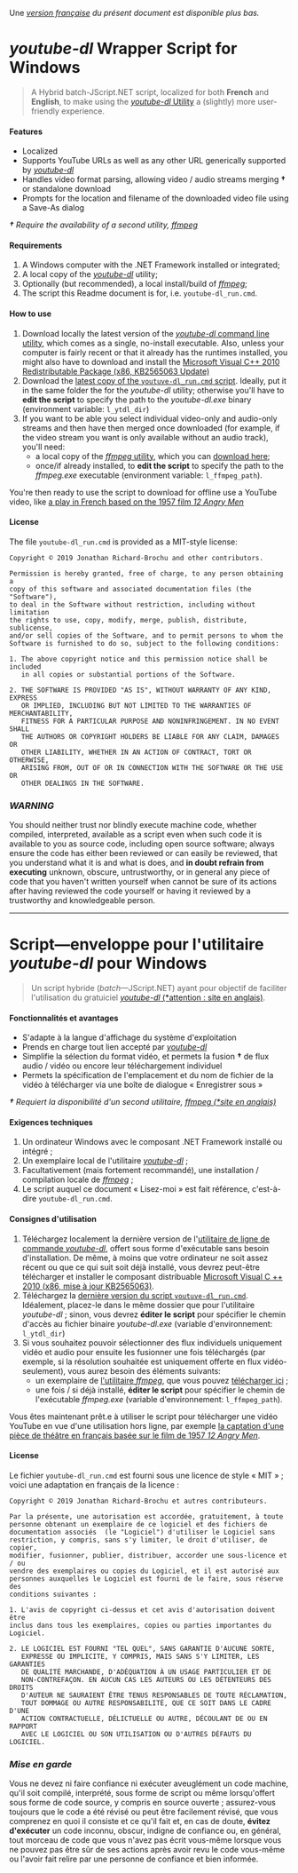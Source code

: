 ﻿Une _[version française](#franzosisch) du présent document est disponible plus bas._

# _youtube-dl_ Wrapper Script for Windows

> A Hybrid batch-JScript.NET script, localized for both **French** and **English**, to make using the [_youtube-dl_ Utility](https://ytdl-org.github.io/youtube-dl/index.html) a (slightly) more user-friendly experience.

#### Features

- Localized
- Supports YouTube URLs as well as any other URL generically supported by [_youtube-dl_](https://ytdl-org.github.io/youtube-dl/index.html)
- Handles video format parsing, allowing video / audio streams merging **†** or standalone download
- Prompts for the location and filename of the downloaded video file using a Save-As dialog

_**†** Require the availability of a second utility, [ffmpeg](https://ffmpeg.org)_

#### Requirements

1. A Windows computer with the .NET Framework installed or integrated;
2. A local copy of the [_youtube-dl_](https://ytdl-org.github.io/youtube-dl/index.html) utility;
3. Optionally (but recommended), a local install/build of [_ffmpeg_](https://ffmpeg.org);
4. The script this Readme document is for, i.e. `youtube-dl_run.cmd`.

#### How to use

1. Download locally the latest version of the [_youtube-dl_ command line utility](https://ytdl-org.github.io/youtube-dl/download.html), which comes as a single, no-install executable.
   Also, unless your computer is fairly recent or that it already has the runtimes installed, you might also have to download and install the [Microsoft Visual C++ 2010 Redistributable Package (x86, KB2565063 Update)](http://www.microsoft.com/en-us/download/details.aspx?id=26999)
2. Download the [latest copy of the `youtuve-dl_run.cmd` script](https://github.com/johnwait/youtube-dl_wrapper_script/blob/master/youtube-dl_run.cmd). Ideally, put it in the same folder the for the _youtube-dl_ utility; otherwise you'll have to **edit the script** to specify the path to the _youtube-dl.exe_ binary (environment variable: `l_ytdl_dir`)
3. If you want to be able you select individual video-only and audio-only streams and then have then merged once downloaded (for example, if the video stream you want is only available without an audio track), you'll need:
   - a local copy of the [_ffmpeg_ utility](https://ffmpeg.org), which you can [download here](https://ffmpeg.org/download.html#build-windows);
   - once/if already installed, to **edit the script** to specify the path to the _ffmpeg.exe_ executable (environment variable: `l_ffmpeg_path`).

You're then ready to use the script to download for offline use a YouTube video, like [a play in French based on the 1957 film _12 Angry Men_](https://www.youtube.com/watch?v=B5EwCHMGIz8)

#### License

The file `youtube-dl_run.cmd` is provided as a MIT-style license:

```
Copyright © 2019 Jonathan Richard-Brochu and other contributors.

Permission is hereby granted, free of charge, to any person obtaining a 
copy of this software and associated documentation files (the "Software"), 
to deal in the Software without restriction, including without limitation 
the rights to use, copy, modify, merge, publish, distribute, sublicense, 
and/or sell copies of the Software, and to permit persons to whom the 
Software is furnished to do so, subject to the following conditions:

1. The above copyright notice and this permission notice shall be included 
   in all copies or substantial portions of the Software.

2. THE SOFTWARE IS PROVIDED "AS IS", WITHOUT WARRANTY OF ANY KIND, EXPRESS 
   OR IMPLIED, INCLUDING BUT NOT LIMITED TO THE WARRANTIES OF MERCHANTABILITY, 
   FITNESS FOR A PARTICULAR PURPOSE AND NONINFRINGEMENT. IN NO EVENT SHALL 
   THE AUTHORS OR COPYRIGHT HOLDERS BE LIABLE FOR ANY CLAIM, DAMAGES OR 
   OTHER LIABILITY, WHETHER IN AN ACTION OF CONTRACT, TORT OR OTHERWISE, 
   ARISING FROM, OUT OF OR IN CONNECTION WITH THE SOFTWARE OR THE USE OR 
   OTHER DEALINGS IN THE SOFTWARE.
```

### *WARNING*

You should neither trust nor blindly execute machine code, whether compiled, interpreted, available as a script even when such code it is available to you as source code, including open source software; always ensure the code has either been reviewed or can easily be reviewed, that you understand what it is and what is does, and **in doubt refrain from executing** unknown, obscure, untrustworthy, or in general any piece of code that you haven't written yourself when cannot be sure of its actions after having reviewed the code yourself or having it reviewed by a trustworthy and knowledgeable person.

---

<a name="franzosisch"></a>
# Script—enveloppe pour l'utilitaire _youtube-dl_ pour Windows

> Un script hybride (_batch_—JScript.NET) ayant pour objectif de faciliter l'utilisation du gratuiciel [_youtube-dl_ (*attention : site en anglais)](https://ytdl-org.github.io/youtube-dl/index.html).

#### Fonctionnalités et avantages

- S'adapte à la langue d'affichage du système d'exploitation
- Prends en charge tout lien accepté par [_youtube-dl_](https://ytdl-org.github.io/youtube-dl/index.html)
- Simplifie la sélection du format vidéo, et permets la fusion **†** de flux audio / vidéo ou encore leur téléchargement individuel
- Permets la spécification de l'emplacement et du nom de fichier de la vidéo à télécharger via une boîte de dialogue « Enregistrer sous »

_**†** Requiert la disponibilité d'un second utilitaire, [ffmpeg (*site en anglais)](https://ffmpeg.org)_

#### Exigences techniques

1. Un ordinateur Windows avec le composant .NET Framework installé ou intégré ;
2. Un exemplaire local de l'utilitaire [_youtube-dl_](https://ytdl-org.github.io/youtube-dl/index.html) ;
3. Facultativement (mais fortement recommandé), une installation / compilation locale de [_ffmpeg_](https://ffmpeg.org) ;
4. Le script auquel ce document « Lisez-moi » est fait référence, c'est-à-dire `youtube-dl_run.cmd`.

#### Consignes d'utilisation

1. Téléchargez localement la dernière version de l'[utilitaire de ligne de commande _youtube-dl_](https://ytdl-org.github.io/youtube-dl/download.html), offert sous forme d'exécutable sans besoin d'installation. De même, à moins que votre ordinateur ne soit assez récent ou que ce qui suit soit déjà installé, vous devrez peut-être télécharger et installer le composant distribuable [Microsoft Visual C ++ 2010 (x86, mise à jour KB2565063)](http://www.microsoft.com/en-us/download/details.aspx?id=26999).
2. Téléchargez la [dernière version du script `youtuve-dl_run.cmd`](https://github.com/johnwait/youtube-dl_wrapper_script/blob/master/youtube-dl_run.cmd). Idéalement, placez-le dans le même dossier que pour l'utilitaire _youtube-dl_ ; sinon, vous devrez **éditer le script** pour spécifier le chemin d'accès au fichier binaire _youtube-dl.exe_ (variable d'environnement: `l_ytdl_dir`)
3. Si vous souhaitez pouvoir sélectionner des flux individuels uniquement vidéo et audio pour ensuite les fusionner une fois téléchargés (par exemple, si la résolution souhaitée est uniquement offerte en flux vidéo-seulement), vous aurez besoin des éléments suivants:
   - un exemplaire de [l'utilitaire _ffmpeg_](https://ffmpeg.org), que vous pouvez [télécharger ici](https://ffmpeg.org/download.html#build-windows) ;
   - une fois / si déjà installé, **éditer le script** pour spécifier le chemin de l'exécutable _ffmpeg.exe_ (variable d'environnement: `l_ffmpeg_path`).

Vous êtes maintenant prêt.e à utiliser le script pour télécharger une vidéo YouTube en vue d'une utilisation hors ligne, par exemple [la captation d'une pièce de théâtre en français basée sur le film de 1957 _12 Angry Men_](https://www.youtube.com/watch?v=B5EwCHMGIz8).

#### License

Le fichier `youtube-dl_run.cmd` est fourni sous une licence de style « MIT » ; voici une adaptation en français de la licence :

```
Copyright © 2019 Jonathan Richard-Brochu et autres contributeurs.

Par la présente, une autorisation est accordée, gratuitement, à toute 
personne obtenant un exemplaire de ce logiciel et des fichiers de 
documentation associés  (le "Logiciel") d'utiliser le Logiciel sans 
restriction, y compris, sans s'y limiter, le droit d'utiliser, de copier, 
modifier, fusionner, publier, distribuer, accorder une sous-licence et / ou 
vendre des exemplaires ou copies du Logiciel, et il est autorisé aux 
personnes auxquelles le Logiciel est fourni de le faire, sous réserve des 
conditions suivantes :

1. L'avis de copyright ci-dessus et cet avis d'autorisation doivent être 
inclus dans tous les exemplaires, copies ou parties importantes du Logiciel.

2. LE LOGICIEL EST FOURNI "TEL QUEL", SANS GARANTIE D'AUCUNE SORTE, 
   EXPRESSE OU IMPLICITE, Y COMPRIS, MAIS SANS S'Y LIMITER, LES GARANTIES 
   DE QUALITÉ MARCHANDE, D'ADÉQUATION À UN USAGE PARTICULIER ET DE 
   NON-CONTREFAÇON. EN AUCUN CAS LES AUTEURS OU LES DÉTENTEURS DES DROITS 
   D'AUTEUR NE SAURAIENT ÊTRE TENUS RESPONSABLES DE TOUTE RÉCLAMATION, 
   TOUT DOMMAGE OU AUTRE RESPONSABILITÉ, QUE CE SOIT DANS LE CADRE D'UNE 
   ACTION CONTRACTUELLE, DÉLICTUELLE OU AUTRE, DÉCOULANT DE OU EN RAPPORT 
   AVEC LE LOGICIEL OU SON UTILISATION OU D'AUTRES DÉFAUTS DU LOGICIEL.
```

### *Mise en garde*

Vous ne devez ni faire confiance ni exécuter aveuglément un code machine, qu'il soit compilé, interprété, sous forme de script ou même lorsqu'offert sous forme de code source, y compris en source ouverte ; assurez-vous toujours que le code a été révisé ou peut être facilement révisé, que vous comprenez en quoi il consiste et ce qu'il fait et, en cas de doute, **évitez d'exécuter** un code inconnu, obscur, indigne de confiance ou, en général, tout morceau de code que vous n'avez pas écrit vous-même lorsque vous ne pouvez pas être sûr de ses actions après avoir revu le code vous-même ou l'avoir fait relire par une personne de confiance et bien informée.
